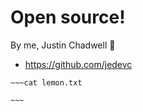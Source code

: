 # Open source!

By me, Justin Chadwell 🎉

- <https://github.com/jedevc>

```
~~~cat lemon.txt

~~~
```
